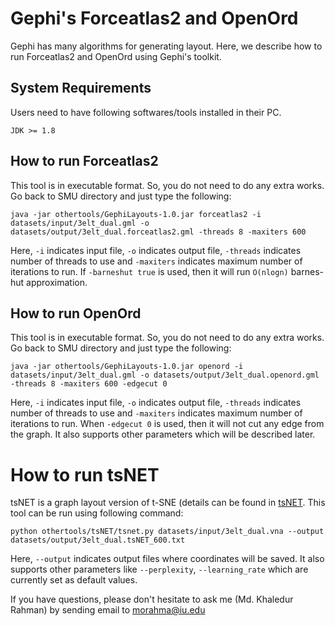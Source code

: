 # Gephi's Forceatlas2 and OpenOrd
Gephi has many algorithms for generating layout. Here, we describe how to run Forceatlas2 and OpenOrd using Gephi's toolkit.

## System Requirements ##
Users need to have following softwares/tools installed in their PC.
```
JDK >= 1.8
```

## How to run Forceatlas2 ##
This tool is in executable format. So, you do not need to do any extra works. Go back to SMU directory and just type the following:
```
java -jar othertools/GephiLayouts-1.0.jar forceatlas2 -i datasets/input/3elt_dual.gml -o datasets/output/3elt_dual.forceatlas2.gml -threads 8 -maxiters 600
```
Here, `-i` indicates input file, `-o` indicates output file, `-threads` indicates number of threads to use and `-maxiters` indicates maximum number of iterations to run. If `-barneshut true` is used, then it will run `O(nlogn)` barnes-hut approximation.

## How to run OpenOrd ##

This tool is in executable format. So, you do not need to do any extra works. Go back to SMU directory and just type the following:
```
java -jar othertools/GephiLayouts-1.0.jar openord -i datasets/input/3elt_dual.gml -o datasets/output/3elt_dual.openord.gml -threads 8 -maxiters 600 -edgecut 0
```
Here, `-i` indicates input file, `-o` indicates output file, `-threads` indicates number of threads to use and `-maxiters` indicates maximum number of iterations to run. When `-edgecut 0` is used, then it will not cut any edge from the graph. It also supports other parameters which will be described later.

# How to run tsNET #

tsNET is a graph layout version of t-SNE (details can be found in [tsNET](https://github.com/HanKruiger/tsNET]). This tool can be run using following command:
```
python othertools/tsNET/tsnet.py datasets/input/3elt_dual.vna --output datasets/output/3elt_dual.tsNET_600.txt
```
Here, `--output` indicates output files where coordinates will be saved. It also supports other parameters like `--perplexity`, `--learning_rate` which are currently set as default values.

If you have questions, please don't hesitate to ask me (Md. Khaledur Rahman) by sending email to morahma@iu.edu
